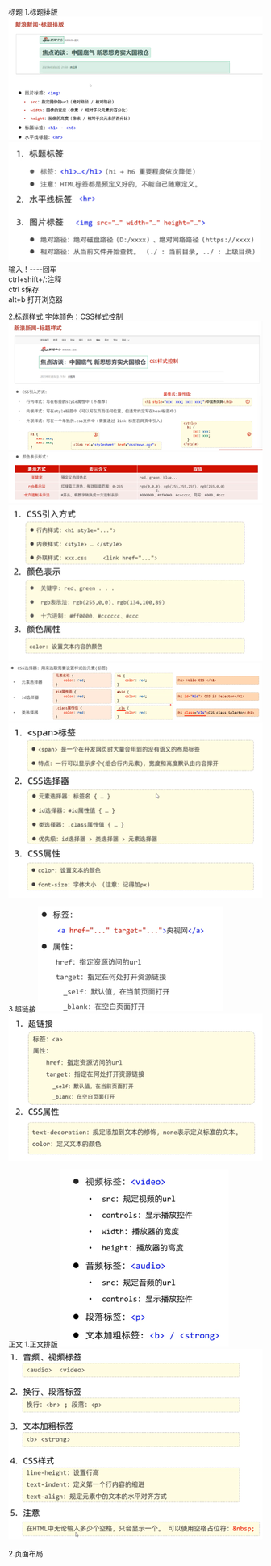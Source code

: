 标题
1.标题排版
![img_14.png](img_14.png)  
![img_15.png](img_15.png)
输入！----回车  
ctrl+shift+/:注释  
ctrl s保存  
alt+b 打开浏览器  
 
2.标题样式
字体颜色：CSS样式控制  
![img_17.png](img_17.png)  
![img_18.png](img_18.png)  
![img_19.png](img_19.png)  
![img_20.png](img_20.png)  
![img_21.png](img_21.png)  

3.超链接
![img_22.png](img_22.png)  
![img_23.png](img_23.png)  


正文
1.正文排版
![img_25.png](img_25.png)  
![img_26.png](img_26.png)  



2.页面布局
 
















